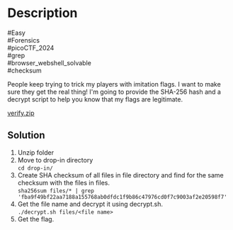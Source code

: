# Description

#Easy<br>
#Forensics<br>
#picoCTF_2024<br>
#grep<br>
#browser_webshell_solvable<br>
#checksum<br>

People keep trying to trick my players with imitation flags. I want to make sure they get the real thing! I'm going to provide the SHA-256 hash and a decrypt script to help you know that my flags are legitimate.

[verify.zip](../Verify/verify.zip)

## Solution

1. Unzip folder
2. Move to drop-in directory<br>
   `cd drop-in/`
4. Create SHA checksum of all files in file directory and find for the same checksum with the files in files.<br>
   `sha256sum files/* | grep 'fba9f49bf22aa7188a155768ab0dfdc1f9b86c47976cd0f7c9003af2e20598f7'`
5. Get the file name and decrypt it using decrypt.sh.<br>
   `./decrypt.sh files/<file name>`
6. Get the flag.

